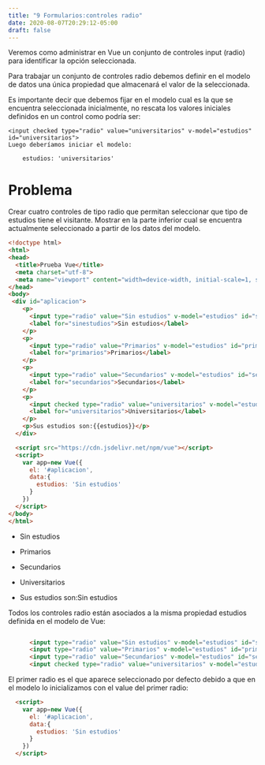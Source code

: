 ```yaml
---
title: "9 Formularios:controles radio"
date: 2020-08-07T20:29:12-05:00
draft: false
---
```


Veremos como administrar en Vue un conjunto de controles input (radio) para identificar la opción seleccionada.

Para trabajar un conjunto de controles radio debemos definir en el modelo de datos una única propiedad que almacenará el valor de la seleccionada.

Es importante decir que debemos fijar en el modelo cual es la que se encuentra seleccionada inicialmente, no rescata los valores iniciales definidos en un control como podría ser:

``` 
<input checked type="radio" value="universitarios" v-model="estudios" id="universitarios">
Luego deberíamos iniciar el modelo:
```

        estudios: 'universitarios'

# Problema

Crear cuatro controles de tipo radio que permitan seleccionar que tipo de estudios tiene el visitante. Mostrar en la parte inferior cual se encuentra actualmente seleccionado a partir de los datos del modelo.


```html
<!doctype html>
<html>
<head>
  <title>Prueba Vue</title> 
  <meta charset="utf-8">
  <meta name="viewport" content="width=device-width, initial-scale=1, shrink-to-fit=no">
</head>
<body>
 <div id="aplicacion">
    <p>
      <input type="radio" value="Sin estudios" v-model="estudios" id="sinestudios">
      <label for="sinestudios">Sin estudios</label>
    </p>        
    <p>
      <input type="radio" value="Primarios" v-model="estudios" id="primarios">
      <label for="primarios">Primarios</label>
    </p>
    <p>
      <input type="radio" value="Secundarios" v-model="estudios" id="secundarios">
      <label for="secundarios">Secundarios</label>
    </p>
    <p>
      <input checked type="radio" value="universitarios" v-model="estudios" id="universitarios">
      <label for="universitarios">Universitarios</label>
    </p>
    <p>Sus estudios son:{{estudios}}</p>
  </div>

  <script src="https://cdn.jsdelivr.net/npm/vue"></script>
  <script>
    var app=new Vue({
      el: '#aplicacion',
      data:{ 
        estudios: 'Sin estudios'
      }
    })
  </script>
</body>
</html>

```

* Sin estudios

* Primarios

* Secundarios

* Universitarios

* Sus estudios son:Sin estudios

Todos los controles radio están asociados a la misma propiedad estudios definida en el modelo de Vue:

``` html

      <input type="radio" value="Sin estudios" v-model="estudios" id="sinestudios">
      <input type="radio" value="Primarios" v-model="estudios" id="primarios">
      <input type="radio" value="Secundarios" v-model="estudios" id="secundarios">
      <input checked type="radio" value="universitarios" v-model="estudios" id="universitarios">

```
El primer radio es el que aparece seleccionado por defecto debido a que en el modelo lo inicializamos con el value del primer radio:
``` html
  <script>
    var app=new Vue({
      el: '#aplicacion',
      data:{ 
        estudios: 'Sin estudios'
      }
    })
  </script>
  ```